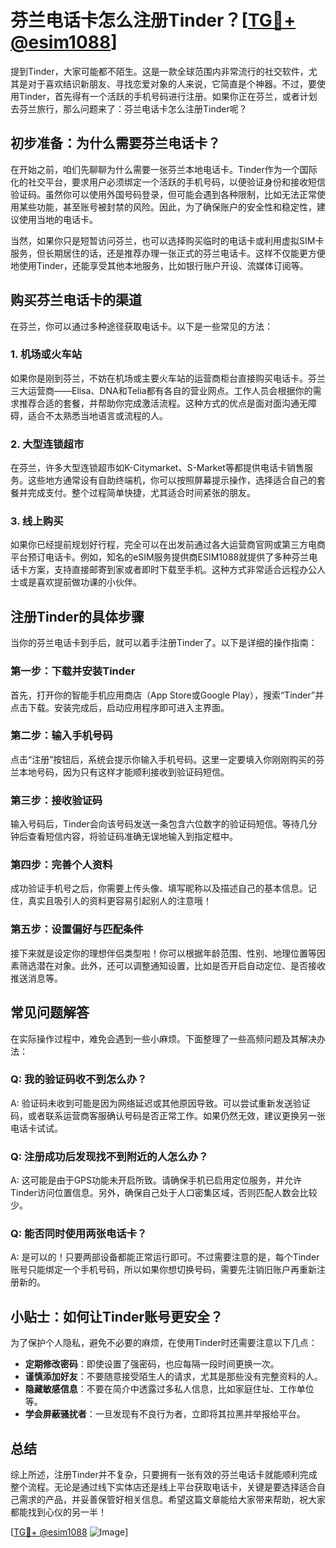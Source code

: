 # 芬兰电话卡怎么注册Tinder？[[TG💪+ @esim1088](https://t.me/s/esim1088)]

提到Tinder，大家可能都不陌生。这是一款全球范围内非常流行的社交软件，尤其是对于喜欢结识新朋友、寻找恋爱对象的人来说，它简直是个神器。不过，要使用Tinder，首先得有一个活跃的手机号码进行注册。如果你正在芬兰，或者计划去芬兰旅行，那么问题来了：芬兰电话卡怎么注册Tinder呢？

## 初步准备：为什么需要芬兰电话卡？

在开始之前，咱们先聊聊为什么需要一张芬兰本地电话卡。Tinder作为一个国际化的社交平台，要求用户必须绑定一个活跃的手机号码，以便验证身份和接收短信验证码。虽然你可以使用外国号码登录，但可能会遇到各种限制，比如无法正常使用某些功能，甚至账号被封禁的风险。因此，为了确保账户的安全性和稳定性，建议使用当地的电话卡。

当然，如果你只是短暂访问芬兰，也可以选择购买临时的电话卡或利用虚拟SIM卡服务，但长期居住的话，还是推荐办理一张正式的芬兰电话卡。这样不仅能更方便地使用Tinder，还能享受其他本地服务，比如银行账户开设、流媒体订阅等。

## 购买芬兰电话卡的渠道

在芬兰，你可以通过多种途径获取电话卡。以下是一些常见的方法：

### 1. **机场或火车站**
   如果你是刚到芬兰，不妨在机场或主要火车站的运营商柜台直接购买电话卡。芬兰三大运营商——Elisa、DNA和Telia都有各自的营业网点。工作人员会根据你的需求推荐合适的套餐，并帮助你完成激活流程。这种方式的优点是面对面沟通无障碍，适合不太熟悉当地语言或流程的人。

### 2. **大型连锁超市**
   在芬兰，许多大型连锁超市如K-Citymarket、S-Market等都提供电话卡销售服务。这些地方通常设有自助终端机，你可以按照屏幕提示操作，选择适合自己的套餐并完成支付。整个过程简单快捷，尤其适合时间紧张的朋友。

### 3. **线上购买**
   如果你已经提前规划好行程，完全可以在出发前通过各大运营商官网或第三方电商平台预订电话卡。例如，知名的eSIM服务提供商ESIM1088就提供了多种芬兰电话卡方案，支持直接邮寄到家或者即时下载至手机。这种方式非常适合远程办公人士或是喜欢提前做功课的小伙伴。

## 注册Tinder的具体步骤

当你的芬兰电话卡到手后，就可以着手注册Tinder了。以下是详细的操作指南：

### 第一步：下载并安装Tinder
   首先，打开你的智能手机应用商店（App Store或Google Play），搜索“Tinder”并点击下载。安装完成后，启动应用程序即可进入主界面。

### 第二步：输入手机号码
   点击“注册”按钮后，系统会提示你输入手机号码。这里一定要填入你刚刚购买的芬兰本地号码，因为只有这样才能顺利接收到验证码短信。

### 第三步：接收验证码
   输入号码后，Tinder会向该号码发送一条包含六位数字的验证码短信。等待几分钟后查看短信内容，将验证码准确无误地输入到指定框中。

### 第四步：完善个人资料
   成功验证手机号之后，你需要上传头像、填写昵称以及描述自己的基本信息。记住，真实且吸引人的资料更容易引起别人的注意哦！

### 第五步：设置偏好与匹配条件
   接下来就是设定你的理想伴侣类型啦！你可以根据年龄范围、性别、地理位置等因素筛选潜在对象。此外，还可以调整通知设置，比如是否开启自动定位、是否接收推送消息等。

## 常见问题解答

在实际操作过程中，难免会遇到一些小麻烦。下面整理了一些高频问题及其解决办法：

### Q: 我的验证码收不到怎么办？
A: 验证码未收到可能是因为网络延迟或其他原因导致。可以尝试重新发送验证码，或者联系运营商客服确认号码是否正常工作。如果仍然无效，建议更换另一张电话卡试试。

### Q: 注册成功后发现找不到附近的人怎么办？
A: 这可能是由于GPS功能未开启所致。请确保手机已启用定位服务，并允许Tinder访问位置信息。另外，确保自己处于人口密集区域，否则匹配人数会比较少。

### Q: 能否同时使用两张电话卡？
A: 是可以的！只要两部设备都能正常运行即可。不过需要注意的是，每个Tinder账号只能绑定一个手机号码，所以如果你想切换号码，需要先注销旧账户再重新注册新的。

## 小贴士：如何让Tinder账号更安全？

为了保护个人隐私，避免不必要的麻烦，在使用Tinder时还需要注意以下几点：

- **定期修改密码**：即使设置了强密码，也应每隔一段时间更换一次。
- **谨慎添加好友**：不要随意接受陌生人的请求，尤其是那些没有完整资料的人。
- **隐藏敏感信息**：不要在简介中透露过多私人信息，比如家庭住址、工作单位等。
- **学会屏蔽骚扰者**：一旦发现有不良行为者，立即将其拉黑并举报给平台。

## 总结

综上所述，注册Tinder并不复杂，只要拥有一张有效的芬兰电话卡就能顺利完成整个流程。无论是通过线下实体店还是线上平台获取电话卡，关键是要选择适合自己需求的产品，并妥善保管好相关信息。希望这篇文章能给大家带来帮助，祝大家都能找到心仪的另一半！

[[TG💪+ @esim1088](https://t.me/s/esim1088) ![Image](https://i.postimg.cc/4NQfJmqS/Snipaste-2025-05-13-00-14-12.png)]